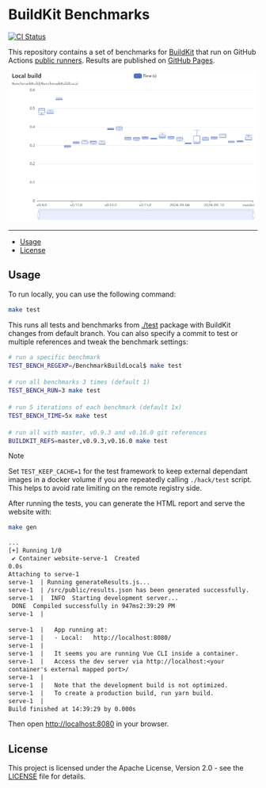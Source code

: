 # BuildKit Benchmarks

[![CI Status](https://img.shields.io/github/actions/workflow/status/moby/buildkit-bench/ci.yml?label=ci&logo=github&style=flat-square)](https://github.com/moby/buildkit-bench/actions?query=workflow%3Aci)

This repository contains a set of benchmarks for [BuildKit](https://github.com/moby/buildkit)
that run on GitHub Actions [public runners](https://github.com/actions/runner-images).
Results are published on [GitHub Pages](https://moby.github.io/buildkit-bench/).

![](.github/buildkit-bench.png)

___

* [Usage](#usage)
* [License](#license)

## Usage

To run locally, you can use the following command:

```bash
make test
```

This runs all tests and benchmarks from [./test](./test) package with BuildKit
changes from default branch. You can also specify a commit to test or multiple
references and tweak the benchmark settings:

```bash
# run a specific benchmark
TEST_BENCH_REGEXP=/BenchmarkBuildLocal$ make test

# run all benchmarks 3 times (default 1)
TEST_BENCH_RUN=3 make test

# run 5 iterations of each benchmark (default 1x)
TEST_BENCH_TIME=5x make test

# run all with master, v0.9.3 and v0.16.0 git references
BUILDKIT_REFS=master,v0.9.3,v0.16.0 make test
```

> [!NOTE]
> Set `TEST_KEEP_CACHE=1` for the test framework to keep external dependant
> images in a docker volume if you are repeatedly calling `./hack/test` script.
> This helps to avoid rate limiting on the remote registry side.

After running the tests, you can generate the HTML report and serve the
website with:

```bash
make gen
```

```text
...
[+] Running 1/0
 ✔ Container website-serve-1  Created                                                                                                                                                                     0.0s 
Attaching to serve-1
serve-1  | Running generateResults.js...
serve-1  | /src/public/results.json has been generated successfully.
serve-1  |  INFO  Starting development server...
 DONE  Compiled successfully in 947ms2:39:29 PM
serve-1  |
                                                                                                                                                                                                               
serve-1  |   App running at:
serve-1  |   - Local:   http://localhost:8080/
serve-1  |
serve-1  |   It seems you are running Vue CLI inside a container.
serve-1  |   Access the dev server via http://localhost:<your container's external mapped port>/
serve-1  |
serve-1  |   Note that the development build is not optimized.
serve-1  |   To create a production build, run yarn build.
serve-1  |
Build finished at 14:39:29 by 0.000s
```

Then open [http://localhost:8080](http://localhost:8080) in your browser.

## License

This project is licensed under the Apache License, Version 2.0 - see the
[LICENSE](LICENSE) file for details.
